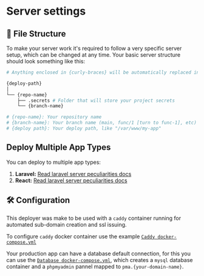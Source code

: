 # Server settings

## 📁 File Structure
To make your server work it's required to follow a very specific server setup, which can be changed at any time. Your basic server structure should look something like this:
```bash
# Anything enclosed in {curly-braces} will be automatically replaced in deployment

{deploy-path}
│
└── {repo-name}
    ├── .secrets # Folder that will store your project secrets
    └── {branch-name}

# {repo-name}: Your repository name
# {branch-name}: Your branch name (main, func/1 [turn to func-1], etc)
# {deploy path}: Your deploy path, like "/var/www/my-app"
```

## Deploy Multiple App Types

You can deploy to multiple app types:

1. **Laravel:** [Read laravel server peculiarities docs](laravel/Readme.md)
2. **React:** [Read laravel server peculiarities docs](react/Readme.md)

## 🛠️ Configuration

This deployer was make to be used with a `caddy` container running for automated sub-domain creation and ssl issuing.

To configure `caddy` docker container use the example [`Caddy docker-compose.yml`](caddy.docker-compose.yml)

Your production app can have a database default connection, for this you can use the [`Database docker-compose.yml`](.database.docker-compose.yml), which creates a `mysql` database container and a `phpmyadmin` pannel mapped to `pma.{your-domain-name}`.